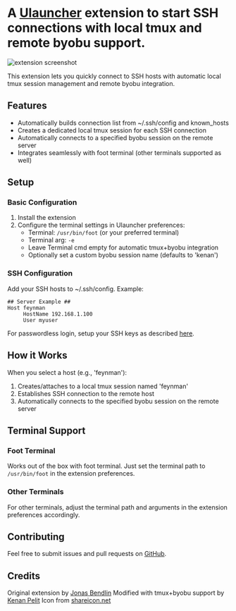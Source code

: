 # A [Ulauncher](https://ulauncher.io) extension to start SSH connections with local tmux and remote byobu support.

![extension screenshot](https://imgur.com/glgIVgM.png)

This extension lets you quickly connect to SSH hosts with automatic local tmux session management and remote byobu integration.

## Features

- Automatically builds connection list from ~/.ssh/config and known_hosts
- Creates a dedicated local tmux session for each SSH connection
- Automatically connects to a specified byobu session on the remote server
- Integrates seamlessly with foot terminal (other terminals supported as well)

## Setup

### Basic Configuration

1. Install the extension
2. Configure the terminal settings in Ulauncher preferences:
   - Terminal: `/usr/bin/foot` (or your preferred terminal)
   - Terminal arg: `-e`
   - Leave Terminal cmd empty for automatic tmux+byobu integration
   - Optionally set a custom byobu session name (defaults to 'kenan')

### SSH Configuration

Add your SSH hosts to ~/.ssh/config. Example:
```
## Server Example ##
Host feynman
     HostName 192.168.1.100
     User myuser
```

For passwordless login, setup your SSH keys as described [here](https://linuxize.com/post/how-to-setup-passwordless-ssh-login/).

## How it Works

When you select a host (e.g., 'feynman'):
1. Creates/attaches to a local tmux session named 'feynman'
2. Establishes SSH connection to the remote host
3. Automatically connects to the specified byobu session on the remote server

## Terminal Support

### Foot Terminal
Works out of the box with foot terminal. Just set the terminal path to `/usr/bin/foot` in the extension preferences.

### Other Terminals
For other terminals, adjust the terminal path and arguments in the extension preferences accordingly.

## Contributing

Feel free to submit issues and pull requests on [GitHub](https://github.com/kenanpelit/ulauncher-ssh).

## Credits
Original extension by [Jonas Bendlin](https://github.com/jonasbendlin)
Modified with tmux+byobu support by [Kenan Pelit](https://github.com/kenanpelit)
Icon from [shareicon.net](https://www.shareicon.net/terminal-94589)
